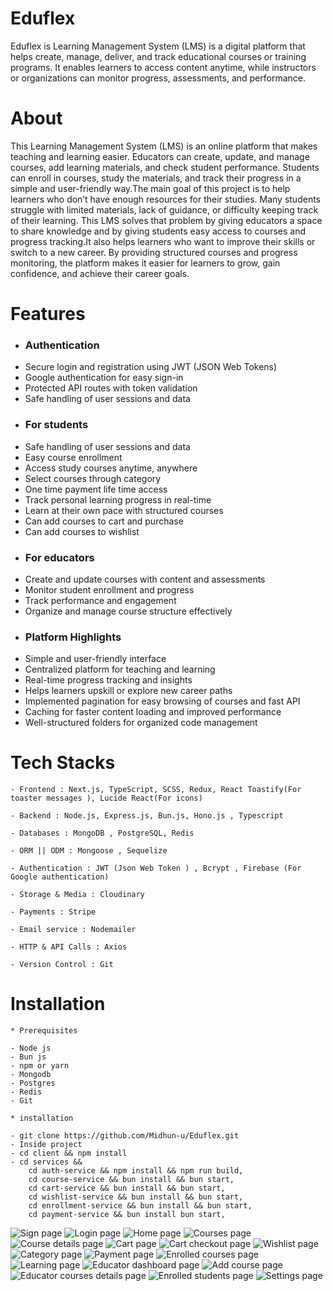 # Eduflex

Eduflex is Learning Management System (LMS) is a digital platform that helps create, manage, deliver, and track educational courses or training programs. It enables learners to access content anytime, while instructors or organizations can monitor progress, assessments, and performance.


# About

This Learning Management System (LMS) is an online platform that makes teaching and learning easier. Educators can create, update, and manage courses, add learning materials, and check student performance. Students can enroll in courses, study the materials, and track their progress in a simple and user-friendly way.The main goal of this project is to help learners who don’t have enough resources for their studies. Many students struggle with limited materials, lack of guidance, or difficulty keeping track of their learning. This LMS solves that problem by giving educators a space to share knowledge and by giving students easy access to courses and progress tracking.It also helps learners who want to improve their skills or switch to a new career. By providing structured courses and progress monitoring, the platform makes it easier for learners to grow, gain confidence, and achieve their career goals.

# Features

 * <h3>Authentication</h3>

 - Secure login and registration using JWT (JSON Web Tokens)
 - Google authentication for easy sign-in
 - Protected API routes with token validation
 - Safe handling of user sessions and data

 * <h3>For students</h3>

 - Safe handling of user sessions and data
 - Easy course enrollment
 - Access study courses anytime, anywhere
 - Select courses through category
 - One time payment life time access
 - Track personal learning progress in real-time
 - Learn at their own pace with structured courses
 - Can add courses to cart and purchase
 - Can add courses to wishlist

 * <h3>For educators </h3>

 - Create and update courses with content and assessments
 - Monitor student enrollment and progress
 - Track performance and engagement
 - Organize and manage course structure effectively

 * <h3>Platform Highlights</h3>

 - Simple and user-friendly interface
 - Centralized platform for teaching and learning
 - Real-time progress tracking and insights
 - Helps learners upskill or explore new career paths
 - Implemented pagination for easy browsing of courses and fast API
 - Caching for faster content loading and improved performance
 - Well-structured folders for organized code management


# Tech Stacks

    - Frontend : Next.js, TypeScript, SCSS, Redux, React Toastify(For toaster messages ), Lucide React(For icons)

    - Backend : Node.js, Express.js, Bun.js, Hono.js , Typescript

    - Databases : MongoDB , PostgreSQL, Redis

    - ORM || ODM : Mongoose , Sequelize

    - Authentication : JWT (Json Web Token ) , Bcrypt , Firebase (For Google authentication)

    - Storage & Media : Cloudinary
    
    - Payments : Stripe

    - Email service : Nodemailer
    
    - HTTP & API Calls : Axios

    - Version Control : Git


# Installation

    * Prerequisites

    - Node js
    - Bun js
    - npm or yarn
    - Mongodb
    - Postgres
    - Redis
    - Git

    * installation

    - git clone https://github.com/Midhun-u/Eduflex.git
    - Inside project
    - cd client && npm install
    - cd services && 
        cd auth-service && npm install && npm run build,
        cd course-service && bun install && bun start,
        cd cart-service && bun install && bun start,
        cd wishlist-service && bun install && bun start,
        cd enrollment-service && bun install && bun start,
        cd payment-service && bun install bun start,


![Sign page](<./Sign page.png>)
![Login page](<Login page.png>)
![Home page](<Home page.png>)
![Courses page](<./Courses page.png>)
![Course details page](<./Course details page.png>)
![Cart page](<Cart page.png>)
![Cart checkout page](<Cart checkout page.png>)
![Wishlist page](<Wishlist page.png>)
![Category page](<Category page.png>)
![Payment page](<Payment screen.png>)
![Enrolled courses page](<Enrolled courses page.png>)
![Learning page](<Learning page.png>)
![Educator dashboard page](<Educator dashboard.png>)
![Add course page](<Add course page.png>)
![Educator courses details page](<Educator course details page.png>)
![Enrolled students page](<Enrolled students page.png>)
![Settings page](<Settings page.png>)